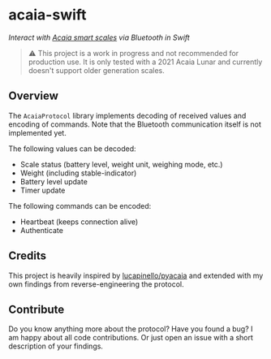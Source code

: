 # acaia-swift

*Interact with [Acaia smart scales](https://acaia.co/collections/coffee-scales) via Bluetooth in Swift*

> ⚠️ This project is a work in progress and not recommended for production use. It is only tested with a 2021 Acaia Lunar and currently doesn't support older generation scales.

## Overview

The `AcaiaProtocol` library implements decoding of received values and encoding of commands. Note that the Bluetooth communication itself is not implemented yet.

The following values can be decoded:
- Scale status (battery level, weight unit, weighing mode, etc.)
- Weight (including stable-indicator)
- Battery level update
- Timer update

The following commands can be encoded:
- Heartbeat (keeps connection alive)
- Authenticate

## Credits

This project is heavily inspired by [lucapinello/pyacaia](https://github.com/lucapinello/pyacaia) and extended with my own findings from reverse-engineering the protocol.

## Contribute

Do you know anything more about the protocol? Have you found a bug? I am happy about all code contributions. Or just open an issue with a short description of your findings.
